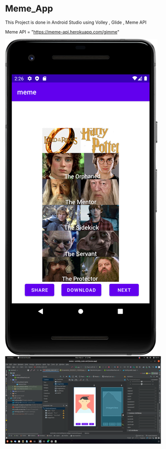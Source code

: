 # Meme_App
This Project is done in Android Studio 
using Volley , Glide , Meme API

Meme API = "https://meme-api.herokuapp.com/gimme"

![alt text](https://github.com/ankushwairagade/meme_app/blob/main/Image/Screenshot1.png)
![alt text](https://github.com/ankushwairagade/meme_app/blob/main/Image/Screenshot%20from%202022-02-21%2015-12-53.png)
